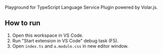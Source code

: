 Playground for TypeScript Language Service Plugin powered by Volar.js.

## How to run

1. Open this workspace in VS Code.
1. Run "Start extension in VS Code" debug task (F5).
1. Open `index.ts` and `a.module.css` in new editor window.
